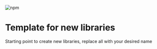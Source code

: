 ![npm](https://img.shields.io/npm/v/@s4nt14go/<packageName>)

# Template for new libraries

Starting point to create new libraries, replace all <packageName> with your desired name